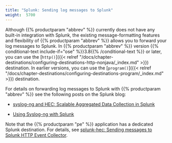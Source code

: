 ```yaml
---
title: "Splunk: Sending log messages to Splunk"
weight:  5700
---
```

<!-- DISCLAIMER: This file is based on the syslog-ng Open Source Edition documentation https://github.com/balabit/syslog-ng-ose-guides/commit/2f4a52ee61d1ea9ad27cb4f3168b95408fddfdf2 and is used under the terms of The syslog-ng Open Source Edition Documentation License. The file has been modified by Axoflow. -->

Although {{% productparam "abbrev" %}} currently does not have any built-in integration with Splunk, the existing message-formatting features and flexibility of {{% productparam "abbrev" %}} allows you to forward your log messages to Splunk. In {{% productparam "abbrev" %}} version {{% conditional-text include-if="ose" %}}3.8{{% /conditional-text %}} or later, you can use the [`http()`]({{< relref "/docs/chapter-destinations/configuring-destinations-http-nonjava/_index.md" >}}) destination. In earlier versions, you can use the [`program()`]({{< relref "/docs/chapter-destinations/configuring-destinations-program/_index.md" >}}) destination.

For details on forwarding log messages to Splunk with {{% productparam "abbrev" %}} see the following posts on the Splunk blog:

  - [syslog-ng and HEC: Scalable Aggregated Data Collection in Splunk](https://www.splunk.com/blog/2017/03/30/syslog-ng-and-hec-scalable-aggregated-data-collection-in-splunk.html)

  - [Using Syslog-ng with Splunk](https://www.splunk.com/blog/2016/03/11/using-syslog-ng-with-splunk/)

Note that the {{% productparam "pe" %}} application has a dedicated Splunk destination. For details, see [splunk-hec: Sending messages to Splunk HTTP Event Collector](http://support.oneidentity.com/technical-documents/syslog-ng-premium-edition/administration-guide/sending-and-storing-log-messages-destinations-and-destination-drivers/splunk-hec-sending-messages-to-splunk-http-event-collector).
